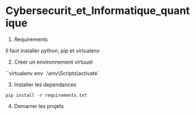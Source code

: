 # Cybersecurit_et_Informatique_quantique

1. Requirements

Il faut installer python, pip et virtualenv

2. Creer un environnement virtuuel

``virtualenv env`
`.\env\Scripts\activate`

3. Installer les dependances

`pip install -r requirements.txt`

4. Demarrer les projets
